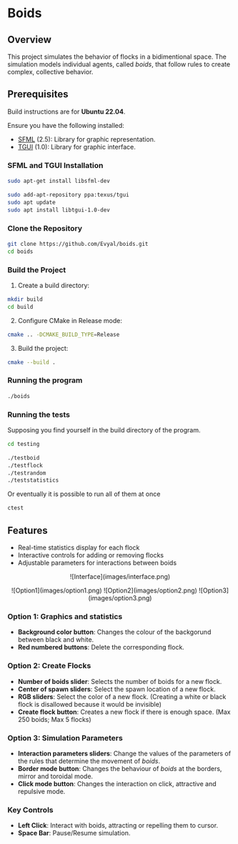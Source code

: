 # Boids

## Overview

This project simulates the behavior of flocks in a bidimentional space. The simulation models individual agents, called *boids*, that follow rules to create complex, collective behavior.

## Prerequisites

Build instructions are for **Ubuntu 22.04**.

Ensure you have the following installed:

- [SFML](https://github.com/SFML/SFML) (2.5): Library for graphic representation.
- [TGUI](https://github.com/texus/TGUI) (1.0): Library for graphic interface.

### SFML and TGUI Installation

```bash
sudo apt-get install libsfml-dev
```

```bash
sudo add-apt-repository ppa:texus/tgui
sudo apt update
sudo apt install libtgui-1.0-dev
```

### Clone the Repository

```bash
git clone https://github.com/Evyal/boids.git
cd boids
```

### Build the Project

1. Create a build directory:

```bash
mkdir build
cd build
```

2. Configure CMake in Release mode:

```bash
cmake .. -DCMAKE_BUILD_TYPE=Release
```

3. Build the project:

```bash
cmake --build .
```

### Running the program

```bash
./boids
```

### Running the tests

Supposing you find yourself in the build directory of the program.

```bash
cd testing
```

```bash
./testboid
./testflock
./testrandom
./teststatistics
```

Or eventually it is possible to run all of them at once

```bash
ctest
```

## Features

- Real-time statistics display for each flock
- Interactive controls for adding or removing flocks
- Adjustable parameters for interactions between boids

<p align="center">
![Interface](images/interface.png)
</p>

<p align="center">
![Option1](images/option1.png)
![Option2](images/option2.png)
![Option3](images/option3.png)
</p>

### Option 1: Graphics and statistics

- **Background color button**: Changes the colour of the backgorund between black and white.
- **Red numbered buttons**: Delete the corresponding flock.

### Option 2: Create Flocks

- **Number of boids slider**: Selects the number of boids for a new flock.
- **Center of spawn sliders**: Select the spawn location of a new flock.
- **RGB sliders**: Select the color of a new flock. (Creating a white or black flock is disallowed because it would be invisible)
- **Create flock button**: Creates a new flock if there is enough space. (Max 250 boids; Max 5 flocks)

### Option 3: Simulation Parameters

- **Interaction parameters sliders**: Change the values of the parameters of the rules that determine the movement of *boids*.
- **Border mode button**: Changes the behaviour of *boids* at the borders, mirror and toroidal mode.
- **Click mode button**: Changes the interaction on click, attractive and repulsive mode.

### Key Controls

- **Left Click**: Interact with boids, attracting or repelling them to cursor.
- **Space Bar**: Pause/Resume simulation.
